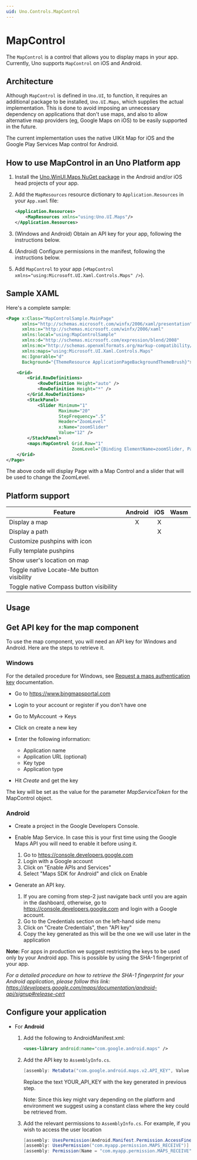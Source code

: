 ```yaml
---
uid: Uno.Controls.MapControl
---
```


# MapControl

The `MapControl` is a control that allows you to display maps in your app. Currently, Uno supports `MapControl` on iOS and Android.

## Architecture

Although `MapControl` is defined in `Uno.UI`, to function, it requires an additional package to be installed, `Uno.UI.Maps`, which supplies the actual implementation. This is done to avoid imposing an unnecessary dependency on applications that don't use maps, and also to allow alternative map providers (eg, Google Maps on iOS) to be easily supported in the future.

The current implementation uses the native UIKit Map for iOS and the Google Play Services Map control for Android.

## How to use MapControl in an Uno Platform app

1. Install the [Uno.WinUI.Maps NuGet package](https://www.nuget.org/packages/Uno.WinUI.Maps/) in the Android and/or iOS head projects of your app.
1. Add the `MapResources` resource dictionary to `Application.Resources` in your `App.xaml` file:

    ```xml
    <Application.Resources>
        <MapResources xmlns="using:Uno.UI.Maps"/>
    </Application.Resources>
    ```

1. (Windows and Android) Obtain an API key for your app, following the instructions below.
1. (Android) Configure permissions in the manifest, following the instructions below.
1. Add `MapControl` to your app (`<MapControl xmlns="using:Microsoft.UI.Xaml.Controls.Maps" />`).

## Sample XAML

Here's a complete sample:

```xml
<Page x:Class="MapControlSample.MainPage"
      xmlns="http://schemas.microsoft.com/winfx/2006/xaml/presentation"
      xmlns:x="http://schemas.microsoft.com/winfx/2006/xaml"
      xmlns:local="using:MapControlSample"
      xmlns:d="http://schemas.microsoft.com/expression/blend/2008"
      xmlns:mc="http://schemas.openxmlformats.org/markup-compatibility/2006"
      xmlns:maps="using:Microsoft.UI.Xaml.Controls.Maps"
      mc:Ignorable="d"
      Background="{ThemeResource ApplicationPageBackgroundThemeBrush}">

    <Grid>
        <Grid.RowDefinitions>
            <RowDefinition Height="auto" />
            <RowDefinition Height="*" />
        </Grid.RowDefinitions>
        <StackPanel>
            <Slider Minimum="1"
                    Maximum="20"
                    StepFrequency=".5"
                    Header="ZoomLevel"
                    x:Name="zoomSlider"
                    Value="12" />
        </StackPanel>
        <maps:MapControl Grid.Row="1"
                         ZoomLevel="{Binding ElementName=zoomSlider, Path=Value, Mode=TwoWay}" />
    </Grid>
</Page>
```

The above code will display Page with a Map Control and a slider that will be used to change the ZoomLevel.

## Platform support

| Feature                                   | Android | iOS | Wasm |
| ------------------------------------------|:-------:|:---:|:----:|
| Display a map                             |    X    |  X  |      |
| Display a path                            |         |  X  |      |
| Customize pushpins with icon              |         |     |      |
| Fully template pushpins                   |         |     |      |
| Show user's location on map               |         |     |      |
| Toggle native Locate-Me button visibility |         |     |      |
| Toggle native Compass button visibility   |         |     |      |

## Usage

## Get API key for the map component

To use the map component, you will need an API key for Windows and Android. Here are the steps to retrieve it.

### Windows

For the detailed procedure for Windows, see [Request a maps authentication key](https://learn.microsoft.com/windows/uwp/maps-and-location/authentication-key) documentation.

+ Go to <https://www.bingmapsportal.com>
+ Login to your account or register if you don't have one
+ Go to MyAccount -> Keys
+ Click on create a new key
+ Enter the following information:

  + Application name
  + Application URL (optional)
  + Key type
  + Application type
+ Hit *Create* and get the key

The key will be set as the value for the parameter *MapServiceToken* for the MapControl object.

### Android

+ Create a project in the Google Developers Console.

+ Enable Map Service. In case this is your first time using the Google Maps API you will need to enable it before using it.

    1. Go to <https://console.developers.google.com>
    2. Login with a Google account
    3. Click on "Enable APIs and Services"
    4. Select "Maps SDK for Android" and click on Enable
+ Generate an API key.

    1. If you are coming from step-2 just navigate back until you are again in the dashboard, otherwise, go to <https://console.developers.google.com> and login with a Google account.
    2. Go to the Credentials section on the left-hand side menu
    3. Click on "Create Credentials", then "API key"
    4. Copy the key generated as this will be the one we will use later in the application

**Note:** For apps in production we suggest restricting the keys to be used only by your Android app. This is possible by using the SHA-1 fingerprint of your app.

*For a detailed procedure on how to retrieve the SHA-1 fingerprint for your Android application, please follow this link: <https://developers.google.com/maps/documentation/android-api/signup#release-cert>*

## Configure your application

+ For **Android**
    1. Add the following to AndroidManifest.xml:

        ```xml
        <uses-library android:name="com.google.android.maps" />
        ```

    2. Add the API key to `AssemblyInfo.cs`.

        ```csharp
        [assembly: MetaData("com.google.android.maps.v2.API_KEY", Value = "YOUR_API_KEY")]
        ```

        Replace the text YOUR_API_KEY with the key generated in previous step.

        Note: Since this key might vary depending on the platform and environment we suggest using a constant class where the key could be retrieved from.

    3. Add the relevant permissions to `AssemblyInfo.cs`. For example, if you wish to access the user location

        ```csharp
        [assembly: UsesPermission(Android.Manifest.Permission.AccessFineLocation)]
        [assembly: UsesPermission("com.myapp.permission.MAPS_RECEIVE")]
        [assembly: Permission(Name = "com.myapp.permission.MAPS_RECEIVE", ProtectionLevel = Android.Content.PM.Protection.Signature)]
        ```
